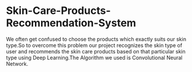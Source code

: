 # Skin-Care-Products-Recommendation-System
We often get confused to choose the products which exactly suits our skin type.So to overcome this problem our project recognizes the skin type of user and recommends the skin care products based on that particular skin type using Deep Learning.The Algorithm we used is Convolutional Neural Network.
